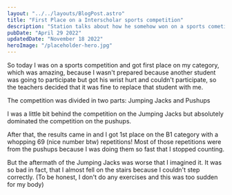 ```yaml
---
layout: "../../layouts/BlogPost.astro"
title: "First Place on a Interscholar sports competition"
description: "Station talks about how he somehow won on a sports cometition"
pubDate: "April 29 2022"
updatedDate: "November 18 2022"
heroImage: "/placeholder-hero.jpg"
---
```


So today I was on a sports competition and got first place on my category, which was amazing, because I wasn't prepared because another student was going to participate but got his wrist hurt and couldn't participate, so the teachers decided that it was fine to replace that student with me.

The competition was divided in two parts: Jumping Jacks and Pushups

I was a little bit behind the competition on the Jumping Jacks but absolutely dominated the competition on the pushups.

After that, the results came in and I got 1st place on the B1 category with a whopping 69 (nice number btw) repetitions! Most of those repetitions were from the pushups because I was doing them so fast that I stopped counting.

But the aftermath of the Jumping Jacks was worse that I imagined it. It was so bad in fact, that I almost fell on the stairs because I couldn't step correctly. (To be honest, I don't do any exercises and this was too sudden for my body)
